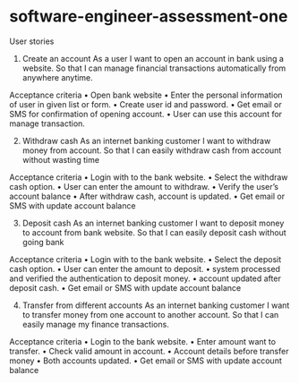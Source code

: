 # software-engineer-assessment-one

User stories

1)	 Create an account
As a user
I want to open an account in bank using a website.
So that I can manage financial transactions automatically from anywhere anytime.

Acceptance criteria
•	Open bank website
•	Enter the personal information of user in given list or form.
•	Create user id and password.
•	Get email or SMS for confirmation of opening account.
•	User can use this account for manage transaction.

2)	Withdraw cash
As an internet banking customer 
I want to withdraw money from account.
So that I can easily withdraw cash from account without wasting time 

Acceptance criteria
•	Login with to the bank website.
•	Select the withdraw cash option.
•	User can enter the amount to withdraw.
•	Verify the user’s account balance
•	After withdraw cash, account is updated.
•	 Get email or SMS with update account balance 



3)	Deposit cash
As an internet banking customer 
I want to deposit money to account from bank website.
So that I can easily deposit cash without going bank

Acceptance criteria
•	Login with to the bank website.
•	Select the deposit cash option.
•	User can enter the amount to deposit.
•	system processed and verified the authentication to deposit money.
•	 account updated after deposit cash.
•	 Get email or SMS with update account balance 

4)	Transfer from different accounts
As an internet banking customer 
I want to transfer money from one account to another account.
So that I can easily manage my finance transactions.

Acceptance criteria
•	Login to the bank website.
•	Enter amount want to transfer.
•	Check valid amount in account.
•	Account details before transfer money 
•	Both accounts updated.
•	 Get email or SMS with update account balance 





